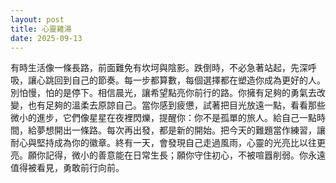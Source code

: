 ```yaml
---
layout: post
title: 心靈雞湯
date: 2025-09-13
---
```


有時生活像一條長路，前面難免有坎坷與陰影。跌倒時，不必急著站起，先深呼吸，讓心跳回到自己的節奏。每一步都算數，每個選擇都在塑造你成為更好的人。別怕慢，怕的是停下。相信晨光，讓希望點亮你前行的路。你擁有足夠的勇氣去改變，也有足夠的溫柔去原諒自己。當你感到疲憊，試著把目光放遠一點，看看那些微小的進步，它們像星星在夜裡閃爍，提醒你：你不是孤單的旅人。給自己一點時間，給夢想開出一條路。每次再出發，都是新的開始。把今天的難題當作練習，讓耐心與堅持成為你的徽章。終有一天，會發現自己走過風雨，心靈的光亮比以往更亮。願你記得，微小的善意能在日常生長；願你守住初心，不被喧囂削弱。你永遠值得被看見，勇敢前行向前。